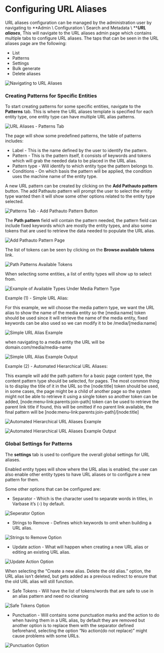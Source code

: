 # Configuring URL Aliases

URL aliases configuration can be managed by the administration user by navigating to **Admin \ Configuration \ Search and Metadata \ **_**URL aliases**_, This will navigate to the URL aliases admin page which contains multiple tabs to configure URL aliases. The taps that can be seen in the URL aliases page are the following:&#x20;

* List&#x20;
* Patterns
* Settings
* Bulk generate
* Delete aliases

![Navigating to URL Aliases](https://lh3.googleusercontent.com/VcE-FRn3n9Oa2hnvs5tcIBuXNXo4n7F4ZEmZxHtv4ctboLAqiVHa0MeXpcWUtkYeHJUdgOhNJ7Zxy-k9qqx0wBxHY-3TAJxapv6Ly8NJl5mQyHYb23V11DGT-S9EDyeAo\_hCIQhI)

### **Creating Patterns for Specific Entities**

To start creating patterns for some specific entities, navigate to the **Patterns** tab. This is where the URL aliases template is specified for each entity type, one entity type can have multiple URL alias patterns.

![URL Aliases - Patterns Tab](https://lh4.googleusercontent.com/u7NSJKQwgSvK\_985clCusRwGqZVywFtYtXylrx-6eO7Bqkpw9SluVOWR3YFPac4U0d5Sxfisz4MOzOhcjV95UHuOZB9viko8MyywUmVB6nHhUNDDwLibdkZGv2Bn1oYOFWe8qbzY)

The page will show some predefined patterns, the table of patterns includes:

* Label - This is the name defined by the user to identify the pattern.&#x20;
* Pattern - This is the pattern itself, it consists of keywords and tokens which will grab the needed data to be placed in the URL alias.&#x20;
* Pattern type - Will identify to which entity type the pattern belongs to.&#x20;
* Conditions - On which basis the pattern will be applied, the condition uses the machine name of the entity type.

A new URL pattern can be created by clicking on the **Add Pathauto pattern** button. The add Pathauto pattern will prompt the user to select the entity type wanted then it will show some other options related to the entity type selected.

![Patterns Tab - Add Pathauto Pattern Button](https://lh5.googleusercontent.com/F2M64eUxBpL0-qqb7b93XoHGr8KaWlH7VkY2lJ8OEFBklqMYJy-atc7TEnViBOKCLLy01LOlqWak65Ijx-PGds\_21hJKgTcHbN63dluqB5Qc1moj1ShwFwug17KkiGb\_aLNqYINH)

The **Path pattern** field will contain the pattern needed, the pattern field can include fixed keywords which are mostly the entity types, and also some tokens that are used to retrieve the data needed to populate the URL alias.

![Add Pathauto Pattern Page](https://lh5.googleusercontent.com/If1Dg8q82em3roUf92CyM7wqdReFVZUrgLaGV6IODGmKfLVHkuTiHfcLAFLOMuwykprmfIimd8Q\_aGRWIL-43mOsG0SM1WJML8v0Y6BCtbmGzjlnQghZZg6VF4Kx7X2J20db2mdg)

The list of tokens can be seen by clicking on the **Browse available tokens** link.

![Path Patterns Available Tokens](https://lh4.googleusercontent.com/OJSTaBDGjdnf5-fmBUNdJ9IvsDbA9JB6yRKhRcmlJwVGKaDJ7qDsi1V3n9nGdOUG5E6nMPzT32ZOTZ-T1dpiCzkvgutyMwX48y2KSFZc1lRFSc88AgAizMQyi9iQ\_-u-SvVrW6ul)

When selecting some entities, a list of entity types will show up to select from.

![Example of Available Types Under Media Pattern Type](https://lh3.googleusercontent.com/p81SCNARTJkf-jet6l86lbPePYdf7Dq7ywuhP6ShvXO2ECDNlUw\_heUwSgFv30vZFWXW200M7xZ8rVu2FXJmlIOIRwE69DhTrjPRykO\_hX1lXlPoHtX4R6zdCptetUQrsVgtKXwA)

Example (1) - Simple URL Alias:&#x20;

For this example, we will choose the media pattern type, we want the URL alias to show the name of the media entity so the \[media:name] token should be used since it will retrieve the name of the media entity, fixed keywords can be also used so we can modify it to be /media/\[media:name]

![Simple URL Alias Example](https://lh4.googleusercontent.com/5sLk-P4pTs8W52ihCSpA7tNypYlkoFp\_CHWeij6AKUsrwNJEh8WEmpM6IaODl4kaT3\_RXMjp9cYbjFxQM7d5uETa6NrMpX7OMmrK3zqhqgYjGbdvU9uVZYf7UNmp5-2lCbxifbo-)

when navigating to a media entity the URL will be domain.com/media/media-name

![Simple URL Alias Example Output](https://lh6.googleusercontent.com/SdrdYafN9yjhhF4btiqLxk9Zn5Jg9pKiX-sx\_yOMZlGVxP-oJF0tBIB3dzTHeAT4x5\_V9XsDFxGU2ux644cS9C26NdccxHHSqWT8pb6jg-CeTtWfd\_ojN8FpmoZcQqRxPlKkx-y9)

Example (2) - Automated Hierarchical URL Aliases:&#x20;

This example will add the path pattern for a basic page content type, the content pattern type should be selected, for pages. The most common thing is to display the title of it in the URL so the \[node:title] token should be used, in some cases, the page might be a child of another page so the system might not be able to retrieve it using a single token so another token can be added, \[node:menu-link:parents:join-path] token can be used to retrieve the parent link title if found, this will be omitted if no parent link available, the final pattern will be \[node:menu-link:parents:join-path]/\[node:title]

![Automated Hierarchical URL Aliases Example](https://lh6.googleusercontent.com/wqr7fgsDWngHRlXaevcxx3SSAXwVOu6GQgcGbH6xyRbloKkR5zT988QiAnC1WEVkmihanItcpoxDnN3vYsN3mDGaOn-bphIcxj0LiS7QpLt4os55lXRTWmS5RYX2nuj8vI4dUySz)

![Automated Hierarchical URL Aliases Example Output](https://lh4.googleusercontent.com/dkwP7PQiXTf55fmg0H9LT-IR3boJe6\_gsUXpsdrRGe-FQgj6hNm76\_vlnnIiHixXHOplfZlfIWF3OdQyUie2\_SPcn57ed2daRg-tmCtryKtjY1CyA8pAV8iv0MUpYwOoMFQcym4e)

### **Global Settings for Patterns**

The **settings** tab is used to configure the overall global settings for URL aliases.

Enabled entity types will show where the URL alias is enabled, the user can also enable other entity types to have URL aliases or to configure a new pattern for them.

Some other options that can be configured are:

* Separator - Which is the character used to separate words in titles, in Varbase it’s (-) by default.

![Seperator Option](https://lh5.googleusercontent.com/aeuzs\_lM5S5RBNIu15mqDiPXk1LTGk2mlGeDQW2h5ji7072sOGRq3pIXA-6776kRy4hVXQeLaU1NXYVGC5ZQ3QU-9MlytAYPAotWjrVw\_8KAdkXr4fd5Tx8j-3DSrp4XRhWUPboX)

* Strings to Remove - Defines which keywords to omit when building a URL alias.

![Strings to Remove Option](https://lh4.googleusercontent.com/SySzqBrEcRdU391pnO0I3bb2a7AedgD0DpHnaKwjPkLzZiGic7f-xvD64NV1bXwo814IRBxi1eI86ex\_SgGXLdC0fKPZZxf3J8-img5c3OM6D9I4MxFx0oPgOWFmcLBXKlQO9axe)

* Update action - What will happen when creating a new URL alias or editing an existing URL alias.

![Update Action Option](https://lh5.googleusercontent.com/t2agWzzfnq6CXzIBkkZaOQkKp2IT9v-\_Otc65smdWjRpolumhV1BfsuhNAPRbs18SbNSq7BQx4RN9tdBpbk9PVIQvO22iKCAdA4kx2siOKmsQodX0Fgr8APrhtYXZ8\_NGDT7I36A)

When selecting the “Create a new alias. Delete the old alias.” option, the URL alias isn’t deleted, but gets added as a previous redirect to ensure that the old URL alias will still function.

* Safe Tokens - Will have the list of tokens/words that are safe to use in an alias pattern and need no cleaning&#x20;

![Safe Tokens Option](<../../../.gitbook/assets/Settings \_ dev pathauto (1).png>)

* Punctuation - Will contains some punctuation marks and the action to do when having them in a URL alias, by default they are removed but another option is to replace them with the separator defined beforehand, selecting the option “No action(do not replace)” might cause problems with some URLs.

![Punctuation Option](https://lh5.googleusercontent.com/8tdQZF0xU6Qjg8FpXLTs7F\_w3i6SJzbUGBiaA1yfJai5ffTjmFHUKGufwWF29EDJCwzfJ6KkZdAv3MIoA0Otp0vG6VBnpT1levexG\_nvc42c15a8z9Ew7WDORwi7vzVzxzFS7hQw)
